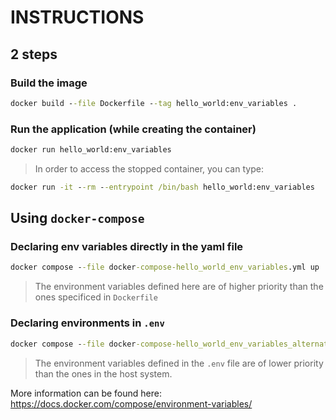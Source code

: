 # INSTRUCTIONS

## 2 steps
### Build the image
```cmd
docker build --file Dockerfile --tag hello_world:env_variables .
```

### Run the application (while creating the container)
```cmd
docker run hello_world:env_variables
```

> In order to access the stopped container, you can type:
```cmd
docker run -it --rm --entrypoint /bin/bash hello_world:env_variables
```


## Using `docker-compose`

### Declaring env variables directly in the yaml file
```cmd
docker compose --file docker-compose-hello_world_env_variables.yml up
```

> The environment variables defined here are of higher priority than the ones specificed in `Dockerfile`

### Declaring environments in `.env` 
```cmd
docker compose --file docker-compose-hello_world_env_variables_alternative.yml up
```

> The environment variables defined in the `.env` file are of lower priority than the ones in the host system. 


More information can be found here:
https://docs.docker.com/compose/environment-variables/